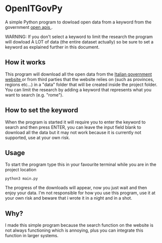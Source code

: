 # OpenITGovPy

A simple Python program to dowload open data from a keyword from the government <a href="https://www.dati.gov.it/api"> open apis </a>.

WARNING: If you don't select a keyword to limit the research the program will dowload A LOT of data (the entire dataset actually) so be sure to set a keyword as explained further in this document.

## How it works

This program will download all the open data from the <a href="https://www.dati.gov.it/"> Italian government website </a> or from third parties that the website relies on (such as provinces, regions etc...) in a "data" folder that will be created inside the project folder.
You can limit the research by adding a keyword that represents what you want to search (e.g. "rome").

## How to set the keyword

When the program is started it will require you to enter the keyword to search and then press ENTER, you can leave the input field blank to download all the data but it may not work because it is currently not supported, use at your own risk.

## Usage

To start the program type this in your favourite terminal while you are in the project location

```
python3 main.py

```

The progress of the downloads will appear, now you just wait and then enjoy your data.
I'm not responsible for how you use this program, use it at your own risk and beware that i wrote it in a night and in a shot.

## Why?

I made this simple program because the search function on the website is not always functioning which is annoying, plus you can integrate this function in larger systems.
